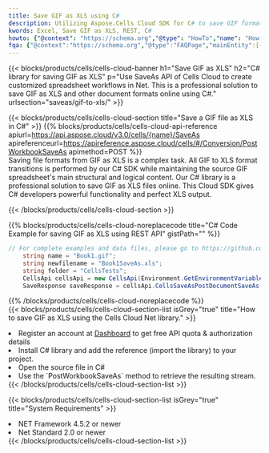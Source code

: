 ```yaml
---
title: Save GIF as XLS using C# 
description: Utilizing Aspose.Cells Cloud SDK for C# to save GIF format file as XLS format file. 
kwords: Excel, Save GIF as XLS, REST, C#
howto: {"@context": "https://schema.org","@type": "HowTo","name": "How to save GIF as XLS using the Cells Cloud Net library.","description": "How to save GIF as XLS using the Cells Cloud Net library.","image": {"@type": "ImageObject"},"url": "/net/saveas/gif-to-xls/","step": [{ "@type": "HowToStep","name": "How to save GIF as XLS using the Cells Cloud Net library. step 1", "image": {"@type": "ImageObject",},"url": "/net/saveas/gif-to-xls/","text": "Register an account at <a href='https://dashboard.aspose.cloud/'>Dashboard</a> to get free API quota & authorization details",},{ "@type": "HowToStep","name": "How to save GIF as XLS using the Cells Cloud Net library. step 1", "image": {"@type": "ImageObject",},"url": "/net/saveas/gif-to-xls/","text": "Install C# library and add the reference (import the library) to your project.",},{ "@type": "HowToStep","name": "How to save GIF as XLS using the Cells Cloud Net library. step 1", "image": {"@type": "ImageObject",},"url": "/net/saveas/gif-to-xls/","text": "Open the source file in C#",},{ "@type": "HowToStep","name": "How to save GIF as XLS using the Cells Cloud Net library. step 1", "image": {"@type": "ImageObject",},"url": "/net/saveas/gif-to-xls/","text": "Use the `PostWorkbookSaveAs` method to retrieve the resulting stream.",}, ],"supply": {"@type": "HowToSupply","name": "document"},"tool": [{"@type": "HowToTool","name": "Visual Studio, Visual Studio Code, Rider"},{"@type": "HowToTool","name": "Aspose Cells"}],"totalTime": "PT6M"}
fqa: {"@context":"https://schema.org","@type":"FAQPage","mainEntity":[{"@type":"Question","name":"Why save file as other formats file in C# using REST API?","acceptedAnswer":{"@type":"Answer","text":"Documents are encoded in many ways, and some files may be incompatible with the software you use. To open and read such files, just save them as appropriate file formats.<br/><ol><li>Install .NET SDK and add the reference (import the library) to your project.</li><li>Open the source file in C# using REST API.</li><li>Call the PostWorkbookSaveAsRequest() method, passing an output filename with required extension.</li><li>Get the result of save as a separate file.</li></ol>"}},{"@type":"Question","name":"What file formats can I save as with your C# library?","acceptedAnswer":{"@type":"Answer","text":"We support a variety of file formats for conversion using .NET library, including XLSX, Excel, xls , PDF, CSV, HTML, Markdown, XML, PNG, JPG, TIFF, Json, TXT and many more."}},{"@type":"Question","name":"What is the maximum allowed file size for conversion using this .NET library?","acceptedAnswer":{"@type":"Answer","text":"There are no file size limits for format conversions using .NET library."}}]}
---
```



{{< blocks/products/cells/cells-cloud-banner h1="Save GIF as XLS" h2="C# library for saving GIF as XLS" p="Use SaveAs API of Cells Cloud to create customized spreadsheet workflows in Net. This is a professional solution to save GIF as XLS and other document formats online using C#." urlsection="saveas/gif-to-xls/" >}}

{{< blocks/products/cells/cells-cloud-section  title="Save a GIF file as XLS in C#" >}}
{{% blocks/products/cells/cells-cloud-api-reference  apiurl=https://api.aspose.cloud/v3.0/cells/{name}/SaveAs  apireferenceurl=https://apireference.aspose.cloud/cells/#/Conversion/PostWorkbookSaveAs  apimethod=POST %}}
<br/>
Saving file formats from GIF as XLS is a complex task. All GIF to XLS format transitions is performed by our C# SDK while maintaining the source GIF spreadsheet's main structural and logical content. Our C# library is a professional solution to save GIF as XLS files online. This Cloud SDK gives C# developers powerful functionality and perfect XLS output.

{{< /blocks/products/cells/cells-cloud-section >}}

{{% blocks/products/cells/cells-cloud-noreplacecode title="C# Code Example for saving GIF as XLS using REST API" gistPath="" %}}
  
```cs
// For complete examples and data files, please go to https://github.com/aspose-cells-cloud/aspose-cells-cloud-dotnet/
    string name = "Book1.gif";
    string newfilename = "Book1SaveAs.xls";
    string folder = "CellsTests";
    CellsApi cellsApi = new CellsApi(Environment.GetEnvironmentVariable("ProductClientId"), Environment.GetEnvironmentVariable("ProductClientSecret"));
    SaveResponse saveResponse = cellsApi.CellsSaveAsPostDocumentSaveAs(name, null, newfilename, null,null,folder);
```
  
{{% /blocks/products/cells/cells-cloud-noreplacecode  %}}
<br/>
{{< blocks/products/cells/cells-cloud-section-list isGrey="true"  title="How to save GIF as XLS using the Cells Cloud Net library." >}}
<li>Register an account at <a href="https://dashboard.aspose.cloud/">Dashboard</a> to get free API quota & authorization details</li>
<li>Install C# library and add the reference (import the library) to your project.</li>
<li>Open the source file in C#</li>
<li>Use the `PostWorkbookSaveAs` method to retrieve the resulting stream.</li>
{{< /blocks/products/cells/cells-cloud-section-list >}}

{{< blocks/products/cells/cells-cloud-section-list isGrey="true"  title="System Requirements" >}}
<li>NET Framework 4.5.2 or newer</li>
<li>Net Standard 2.0 or newer</li>
{{< /blocks/products/cells/cells-cloud-section-list >}}
